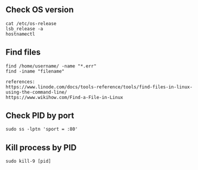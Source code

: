 ## Check OS version
```
cat /etc/os-release
lsb_release -a
hostnamectl
```

## Find files
```
find /home/username/ -name "*.err"
find -iname "filename"

references: 
https://www.linode.com/docs/tools-reference/tools/find-files-in-linux-using-the-command-line/
https://www.wikihow.com/Find-a-File-in-Linux
```

## Check PID by port
```
sudo ss -lptn 'sport = :80'
```

## Kill process by PID
```
sudo kill-9 [pid]
```